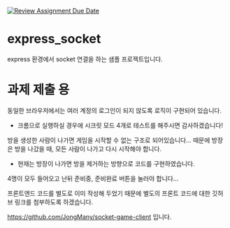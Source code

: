 [![Review Assignment Due Date](https://classroom.github.com/assets/deadline-readme-button-24ddc0f5d75046c5622901739e7c5dd533143b0c8e959d652212380cedb1ea36.svg)](https://classroom.github.com/a/71IpSkqZ)
# express_socket
express 환경에서 socket 연결을 하는 샘플 프로젝트입니다.


# 과제 제출 용

동일한 브라우저에서는 여러 계정의 로그인이 되지 않도록 로직이 구현되어 있습니다.
- 크롬으로 실행하실 경우에 시크릿 모드 4개로 테스트를 해주시면 감사하겠습니다!

방을 생성한 사람이 나가면 게임을 시작할 수 없는 구조로 되어있습니다...
때문에 방장은 방을 나갔을 때, 모든 사람이 나가고 다시 시작해야 합니다.

- 현재는 방장이 나가면 방을 제거하는 방향으로 코드를 구현하였습니다.

4명이 모두 들어오고 난뒤 준비중, 준비완료 버튼을 눌러야 합니다...

프론트엔드 코드를 별도로 이미 작성해 두었기 때문에 별도의 프론트 코드에 대한 깃허브 링크를 첨부하도록 하겠습니다.

https://github.com/JongMany/socket-game-client
입니다.
